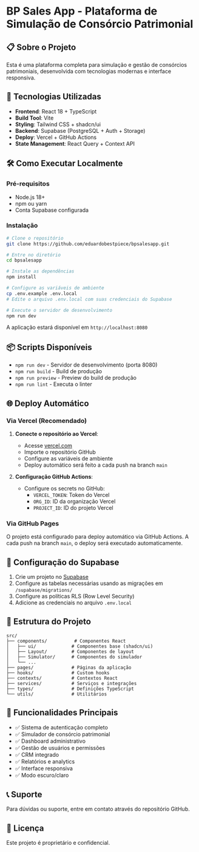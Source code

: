 # BP Sales App - Plataforma de Simulação de Consórcio Patrimonial

## 📋 Sobre o Projeto

Esta é uma plataforma completa para simulação e gestão de consórcios patrimoniais, desenvolvida com tecnologias modernas e interface responsiva.

## 🚀 Tecnologias Utilizadas

- **Frontend**: React 18 + TypeScript
- **Build Tool**: Vite
- **Styling**: Tailwind CSS + shadcn/ui
- **Backend**: Supabase (PostgreSQL + Auth + Storage)
- **Deploy**: Vercel + GitHub Actions
- **State Management**: React Query + Context API

## 🛠️ Como Executar Localmente

### Pré-requisitos
- Node.js 18+ 
- npm ou yarn
- Conta Supabase configurada

### Instalação

```bash
# Clone o repositório
git clone https://github.com/eduardobestpiece/bpsalesapp.git

# Entre no diretório
cd bpsalesapp

# Instale as dependências
npm install

# Configure as variáveis de ambiente
cp .env.example .env.local
# Edite o arquivo .env.local com suas credenciais do Supabase

# Execute o servidor de desenvolvimento
npm run dev
```

A aplicação estará disponível em `http://localhost:8080`

## 📦 Scripts Disponíveis

- `npm run dev` - Servidor de desenvolvimento (porta 8080)
- `npm run build` - Build de produção
- `npm run preview` - Preview do build de produção
- `npm run lint` - Executa o linter

## 🌐 Deploy Automático

### Via Vercel (Recomendado)

1. **Conecte o repositório ao Vercel**:
   - Acesse [vercel.com](https://vercel.com)
   - Importe o repositório GitHub
   - Configure as variáveis de ambiente
   - Deploy automático será feito a cada push na branch `main`

2. **Configuração GitHub Actions**:
   - Configure os secrets no GitHub:
     - `VERCEL_TOKEN`: Token do Vercel
     - `ORG_ID`: ID da organização Vercel
     - `PROJECT_ID`: ID do projeto Vercel

### Via GitHub Pages

O projeto está configurado para deploy automático via GitHub Actions. A cada push na branch `main`, o deploy será executado automaticamente.

## 🔧 Configuração do Supabase

1. Crie um projeto no [Supabase](https://supabase.com)
2. Configure as tabelas necessárias usando as migrações em `/supabase/migrations/`
3. Configure as políticas RLS (Row Level Security)
4. Adicione as credenciais no arquivo `.env.local`

## 📁 Estrutura do Projeto

```
src/
├── components/          # Componentes React
│   ├── ui/             # Componentes base (shadcn/ui)
│   ├── Layout/         # Componentes de layout
│   ├── Simulator/      # Componentes do simulador
│   └── ...
├── pages/              # Páginas da aplicação
├── hooks/              # Custom hooks
├── contexts/           # Contextos React
├── services/           # Serviços e integrações
├── types/              # Definições TypeScript
└── utils/              # Utilitários
```

## 🔐 Funcionalidades Principais

- ✅ Sistema de autenticação completo
- ✅ Simulador de consórcio patrimonial
- ✅ Dashboard administrativo
- ✅ Gestão de usuários e permissões
- ✅ CRM integrado
- ✅ Relatórios e analytics
- ✅ Interface responsiva
- ✅ Modo escuro/claro

## 📞 Suporte

Para dúvidas ou suporte, entre em contato através do repositório GitHub.

## 📄 Licença

Este projeto é proprietário e confidencial.
